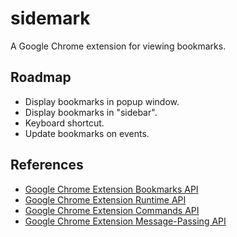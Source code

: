 # sidemark

A Google Chrome extension for viewing bookmarks.

## Roadmap

- Display bookmarks in popup window.
- Display bookmarks in "sidebar".
- Keyboard shortcut.
- Update bookmarks on events.

## References

- [Google Chrome Extension Bookmarks API](https://developer.chrome.com/docs/extensions/reference/bookmarks/)
- [Google Chrome Extension Runtime API](https://developer.chrome.com/docs/extensions/reference/runtime/)
- [Google Chrome Extension Commands API](https://developer.chrome.com/docs/extensions/reference/commands/)
- [Google Chrome Extension Message-Passing API](https://developer.chrome.com/docs/extensions/reference/runtime/#method-sendMessage)
